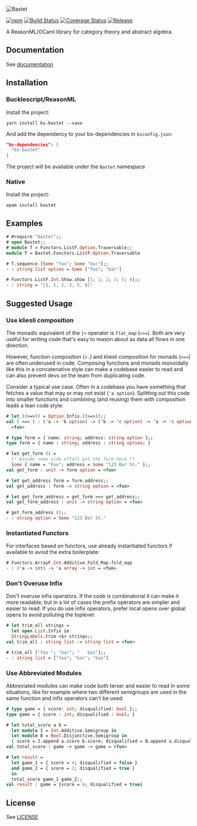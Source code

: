 ![Bastet](https://raw.githubusercontent.com/johnhaley81/bs-abstract/native-compat/bastet.jpg)

[![npm](https://img.shields.io/npm/v/bs-bastet.svg)](https://npmjs.org/bs-bastet)
[![Build Status](https://img.shields.io/github/workflow/status/johnhaley81/bastet/Main%20workflow)](https://github.com/johnhaley81/bastet/actions/workflows/workflow.yml)
[![Coverage Status](https://coveralls.io/repos/github/johnhaley81/bastet/badge.svg)](https://coveralls.io/github/johnhaley81/bastet)
[![Release](https://img.shields.io/github/v/tag/johnhaley81/bastet)](https://github.com/johnhaley81/bastet/releases)

A ReasonML/OCaml library for category theory and abstract algebra.

## Documentation

See [documentation][1]


## Installation

### Bucklescript/ReasonML

Install the project:

```
yarn install bs-bastet --save
```

And add the dependency to your bs-dependencies in `bsconfig.json`:

```json
"bs-dependencies": [
  "bs-bastet"
]
```

The project will be available under the `Bastet` namespace

### Native

Install the project:

```
opam install bastet
```


## Examples

```ocaml
# #require "bastet";;
# open Bastet;;
# module T = Functors.ListF.Option.Traversable;;
module T = Bastet.Functors.ListF.Option.Traversable

# T.sequence [Some "foo"; Some "bar"];;
- : string list option = Some ["foo"; "bar"]

# Functors.ListF.Int.Show.show [1; 1; 2; 3; 5; 8];;
- : string = "[1, 1, 2, 3, 5, 8]"
```

## Suggested Usage

### Use kliesli composition

The monadic equivalent of the `|>` operator is `flat_map` (`>>=`). Both are very useful for writing
code that's easy to reason about as data all flows in one direction.

However, function composition (`>.`) and kliesli composition for monads (`>=>`) are often underused
in code. Composing functions and monads monoidally like this in a concatenative style can make a
codebase easier to read and can also prevent devs on the team from duplicating code.

Consider a typical use case. Often in a codebase you have something that fetches a value that may or
may not exist (`'a option`).  Splitting out this code into smaller functions and combining (and
reusing) them with composition leads a lean code style:

```ocaml
# let ((>=>)) = Option.Infix.((>=>));;
val ( >=> ) : ('a -> 'b option) -> ('b -> 'c option) -> 'a -> 'c option =
  <fun>

# type form = { name: string; address: string option };;
type form = { name : string; address : string option; }

# let get_form () =
  (* Assume some side effect got the form here *)
  Some { name = "Foo"; address = Some "123 Bar St." };;
val get_form : unit -> form option = <fun>

# let get_address form = form.address;;
val get_address : form -> string option = <fun>

# let get_form_address = get_form >=> get_address;;
val get_form_address : unit -> string option = <fun>

# get_form_address ();;
- : string option = Some "123 Bar St."
```

### Instantiated Functors

For interfaces based on functors, use already instantiated functors if available to avoid the extra
boilerplate:

```ocaml
# Functors.ArrayF.Int.Additive.Fold_Map.fold_map
- : ('a -> int) -> 'a array -> int = <fun>
```

### Don't Overuse Infix

Don't overuse infix operators. If the code is combinatorial it can make it more readable, but in a
lot of cases the prefix operators are simpler and easier to read. If you do use infix operators,
prefer local opens over global opens to avoid polluting the toplevel:

```ocaml
# let trim_all strings =
  let open List.Infix in
  StringLabels.trim <$> strings;;
val trim_all : string list -> string list = <fun>

# trim_all ["foo "; "bar"; "   baz"];;
- : string list = ["foo"; "bar"; "baz"]
```

### Use Abbreviated Modules

Abbreviated modules can make code both terser and easier to read in some situations, like for
example where two different semigroups are used in the same function and infix operators can't be
used:

```ocaml
# type game = { score: int; disqualified: bool };;
type game = { score : int; disqualified : bool; }

# let total_score a b =
  let module I = Int.Additive.Semigroup in
  let module B = Bool.Disjunctive.Semigroup in
  { score = I.append a.score b.score; disqualified = B.append a.disqualified b.disqualified };;
val total_score : game -> game -> game = <fun>

# let result =
  let game_1 = { score = 4; disqualified = false }
  and game_2 = { score = 2; disqualified = true }
  in
  total_score game_1 game_2;;
val result : game = {score = 6; disqualified = true}
```


## License

See [LICENSE][2]


[1]: https://johnhaley81.github.io/bastet
[2]: https://github.com/johnhaley81/bastet/blob/master/LICENSE
